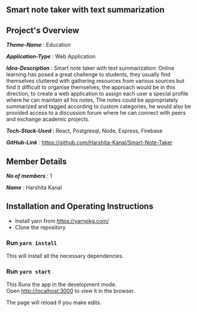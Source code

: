 
## Smart note taker with text summarization
## Project's Overview

_**Theme-Name**_ : Education

_**Application-Type**_ :   Web Application

_**Idea-Description**_ :  Smart note taker with text summarization: Online learning has posed a great challenge to students, they usually find themselves cluttered with gathering resources from various sources but find it difficult to organise themselves, the approach would be in this direction, to create a web application to assign each user a special profile where he can maintain all his notes, The notes could be appropriately summarized and tagged according to custom categories, he would also be provided access to a discussion forum where he can connect with peers and exchange academic projects.

_**Tech-Stack-Used**_ :  React, Postgresql, Node, Express, Firebase

_**GitHub-Link**_ :  https://github.com/Harshita-Kanal/Smart-Note-Taker

## Member Details

_**No of members**_ : 1

_**Name**_ : Harshita Kanal

## Installation and Operating Instructions

- Install yarn from https://yarnpkg.com/
- Clone the repository
### Run `yarn install`
This will install all the necessary dependencies.
### Run `yarn start`
This Runs the app in the development mode.<br />
Open [http://localhost:3000](http://localhost:3000) to view it in the browser.

The page will reload if you make edits.<br />

